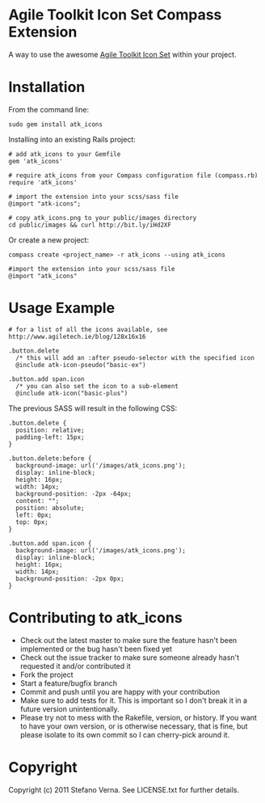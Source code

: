 Agile Toolkit Icon Set Compass Extension
==========================

A way to use the awesome [Agile Toolkit Icon Set](http://www.agiletech.ie/blog/128x16x16) within your project.

Installation
============

From the command line:

    sudo gem install atk_icons

Installing into an existing Rails project:

    # add atk_icons to your Gemfile
    gem 'atk_icons'

    # require atk_icons from your Compass configuration file (compass.rb)
    require 'atk_icons'

    # import the extension into your scss/sass file
    @import "atk-icons";

    # copy atk_icons.png to your public/images directory
    cd public/images && curl http://bit.ly/iHd2XF

Or create a new project:

    compass create <project_name> -r atk_icons --using atk_icons

    #import the extension into your scss/sass file
    @import "atk_icons"

Usage Example
=============

    # for a list of all the icons available, see http://www.agiletech.ie/blog/128x16x16

    .button.delete
      /* this will add an :after pseudo-selector with the specified icon
      @include atk-icon-pseudo("basic-ex")

    .button.add span.icon
      /* you can also set the icon to a sub-element
      @include atk-icon("basic-plus")

The previous SASS will result in the following CSS:

    .button.delete {
      position: relative;
      padding-left: 15px;
    }

    .button.delete:before {
      background-image: url('/images/atk_icons.png');
      display: inline-block;
      height: 16px;
      width: 14px;
      background-position: -2px -64px;
      content: "";
      position: absolute;
      left: 0px;
      top: 0px;
    }

    .button.add span.icon {
      background-image: url('/images/atk_icons.png');
      display: inline-block;
      height: 16px;
      width: 14px;
      background-position: -2px 0px;
    }

Contributing to atk_icons
=========================

* Check out the latest master to make sure the feature hasn't been implemented or the bug hasn't been fixed yet
* Check out the issue tracker to make sure someone already hasn't requested it and/or contributed it
* Fork the project
* Start a feature/bugfix branch
* Commit and push until you are happy with your contribution
* Make sure to add tests for it. This is important so I don't break it in a future version unintentionally.
* Please try not to mess with the Rakefile, version, or history. If you want to have your own version, or is otherwise necessary, that is fine, but please isolate to its own commit so I can cherry-pick around it.

Copyright
=========

Copyright (c) 2011 Stefano Verna. See LICENSE.txt for
further details.


